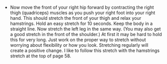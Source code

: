 - Now move the front of your right hip forward by contracting the right thigh (quadriceps) muscles as you push your right foot into your right hand. This should stretch the front of your thigh and relax your hamstrings. Hold an easy stretch for 10 seconds. Keep the body in a straight line. Now stretch the left leg in the same way. (You may also get a good stretch in the front of the shoulder.) At first it may be hard to hold this for very long. Just work on the proper way to stretch without worrying about flexibility or how you look. Stretching regularly will create a positive change. I like to follow this stretch with the hamstrings stretch at the top of page 58.
